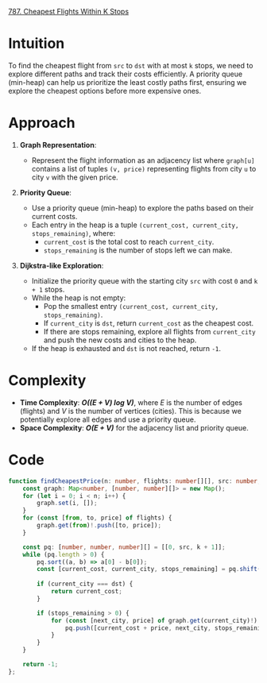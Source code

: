 [787. Cheapest Flights Within K Stops](https://leetcode.com/problems/cheapest-flights-within-k-stops/)

# Intuition

To find the cheapest flight from `src` to `dst` with at most `k` stops, we need to explore different paths and track their costs efficiently. A priority queue (min-heap) can help us prioritize the least costly paths first, ensuring we explore the cheapest options before more expensive ones.

# Approach

1. **Graph Representation**:
   - Represent the flight information as an adjacency list where `graph[u]` contains a list of tuples `(v, price)` representing flights from city `u` to city `v` with the given price.

2. **Priority Queue**:
   - Use a priority queue (min-heap) to explore the paths based on their current costs.
   - Each entry in the heap is a tuple `(current_cost, current_city, stops_remaining)`, where:
     - `current_cost` is the total cost to reach `current_city`.
     - `stops_remaining` is the number of stops left we can make.

3. **Dijkstra-like Exploration**:
   - Initialize the priority queue with the starting city `src` with cost `0` and `k + 1` stops.
   - While the heap is not empty:
     - Pop the smallest entry `(current_cost, current_city, stops_remaining)`.
     - If `current_city` is `dst`, return `current_cost` as the cheapest cost.
     - If there are stops remaining, explore all flights from `current_city` and push the new costs and cities to the heap.
   - If the heap is exhausted and `dst` is not reached, return `-1`.

# Complexity

- **Time Complexity**: ***O((E + V) log V)***, where *E* is the number of edges (flights) and *V* is the number of vertices (cities). This is because we potentially explore all edges and use a priority queue.
- **Space Complexity**: ***O(E + V)*** for the adjacency list and priority queue.

# Code

```typescript
function findCheapestPrice(n: number, flights: number[][], src: number, dst: number, k: number): number {
    const graph: Map<number, [number, number][]> = new Map();
    for (let i = 0; i < n; i++) {
        graph.set(i, []);
    }
    for (const [from, to, price] of flights) {
        graph.get(from)!.push([to, price]);
    }

    const pq: [number, number, number][] = [[0, src, k + 1]];
    while (pq.length > 0) {
        pq.sort((a, b) => a[0] - b[0]);
        const [current_cost, current_city, stops_remaining] = pq.shift()!;
        
        if (current_city === dst) {
            return current_cost;
        }

        if (stops_remaining > 0) {
            for (const [next_city, price] of graph.get(current_city)!) {
                pq.push([current_cost + price, next_city, stops_remaining - 1]);
            }
        }
    }

    return -1;
};

```
